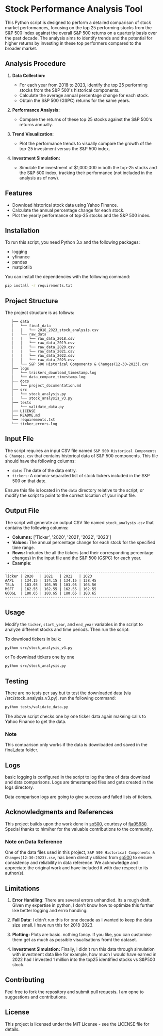 
# Stock Performance Analysis Tool

This Python script is designed to perform a detailed comparison of stock market performances, focusing on the top 25 performing stocks from the S&P 500 index against the overall S&P 500 returns on a quarterly basis over the past decade. The analysis aims to identify trends and the potential for higher returns by investing in these top performers compared to the broader market.



## Analysis Procedure

1. **Data Collection:**
   - For each year from 2018 to 2023, identify the top 25 performing stocks from the S&P 500's historical components.
   - Calculate the average annual percentage change for each stock.
   - Obtain the S&P 500 (GSPC) returns for the same years.

2. **Performance Analysis:**
   - Compare the returns of these top 25 stocks against the S&P 500's returns annually.
3. **Trend Visualization:**
   - Plot the performance trends to visually compare the growth of the top-25 investment versus the S&P 500 index.

4. **Investment Simulation:**
   - Simulate the investment of $1,000,000 in both the top-25 stocks and the S&P 500 index, tracking their performance (not included in the analysis as of now).




## Features

- Download historical stock data using Yahoo Finance.
- Calculate the annual percentage change for each stock.
- Plot the yearly performance of top-25 stocks and the S&P 500 index.

## Installation

To run this script, you need Python 3.x and the following packages:
- logging
- yfinance
- pandas
- matplotlib

You can install the dependencies with the following command:

```bash
pip install -r requirements.txt
```
## Project Structure

The project structure is as follows:

```
   ├── data
   |   └── final_data
   |   |   └── 2018_2023_stock_analysis.csv
   |   └── raw_data
   |   |   └── raw_data_2018.csv
   |   |   └── raw_data_2019.csv
   |   |   └── raw_data_2020.csv
   |   |   └── raw_data_2021.csv
   |   |   └── raw_data_2022.csv
   |   |   └── raw_data_2023.csv
   │   └── S&P 500 Historical Components & Changes(12-30-2023).csv
   ├── logs
   │   └── trickers_download_timestamp.log
   |   └── data_compare_timestamp.log
   ├── docs
   │   └── project_documentation.md
   ├── src
   │   └── stock_analysis.py
   |   └── stock_analysis_v3.py
   ├── tests
   │   └── validate_data.py
   ├── LICENSE
   ├── README.md
   └── requirements.txt
   └── ticker_errors.log
   ```


## Input File

The script requires an input CSV file named `S&P 500 Historical Components & Changes.csv` that contains historical data of S&P 500 components. This file should have the following columns:
- `date`: The date of the data entry.
- `tickers`: A comma-separated list of stock tickers included in the S&P 500 on that date.

Ensure this file is located in the `data` directory relative to the script, or modify the script to point to the correct location of your input file.

## Output File

The script will generate an output CSV file named `stock_analysis.csv` that contains the following columns:
- **Columns:** ['Ticker', '2020', '2021', '2022', '2023']
- **Values:** The annual percentage change for each stock for the specified time range.
- **Rows:** Includes the all the tickers (and their corresponding percentage changes) in the input file and the S&P 500 (GSPC) for each year.
- **Example:**
```
---------------------------------------------------------------------
Ticker | 2020   | 2021   | 2022   | 2023
AAPL   | 134.15 | 134.15 | 134.15 | 138.45
TSLA   | 103.95 | 103.95 | 103.95 | 103.56
MSFT   | 162.55 | 162.55 | 162.55 | 162.55       
GOOGL  | 180.65 | 180.65 | 180.65 | 180.65
---------------------------------------------------------------------
```


## Usage

Modify the `ticker`, `start_year`, and `end_year` variables in the script to analyze different stocks and time periods. Then run the script:

To download tickers in bulk:
```bash
python src/stock_analysis_v3.py
```
or 
To download tickers one by one 
```bash
python src/stock_analysis.py
```

## Testing
There are no tests per say but to test the downloaded data (via /src/stock_analysis_v3.py), run the following command:

```bash
python tests/validate_data.py
```
The above script checks one by one ticker data again makeing calls  to Yahoo Finance to get the data.  
### Note
This comparison only works if the data is downloaded and saved in the final_data folder.

## Logs
basic logging is configured in the script to log the time of data download and data comparisons. Logs are timestamped files and gets created in the logs directory.

Data comparison logs are going to give success and failed lists of tickers.


## Acknowledgments and References

This project builds upon the work done in [sp500](https://github.com/username/repository), courtesy of [fja05680](https://github.com/fja05680). Special thanks to him/her for the valuable contributions to the community.

### Note on Data Reference
One of the data files used in this project, `S&P 500 Historical Components & Changes(12-30-2023).csv`, has been directly utilized from [sp500](https://github.com/fja05680/sp500) to ensure consistency and reliability in data reference. We acknowledge and appreciate the original work and have included it with due respect to its author(s).


## Limitations

1. **Error Handling:**
   There are several errors unhandled. Its a rough draft. Given my expertise in python, I don't know how to optimize this further like better logging and errro handling. 

2. **Full Data:**
   I didn't run this for one decade as I wanted to keep the data size small. I have run this for 2018-2023.

3. **Plotting:**
   Plots are basic. nothing fancy. If you like, you can customise them get as much as possible visualisations fromt the dataset.

4. **Investment Simulation:**
   Finally, I didn't run this data through simulation with investment data like for example, how much I would have earned in 2022 had I invested 1 million into the top25 identified stocks vs S&P500 stock. 

   

## Contributing

Feel free to fork the repository and submit pull requests. I am opne to suggestions and contributions. 

## License

This project is licensed under the MIT License - see the LICENSE file for details.
